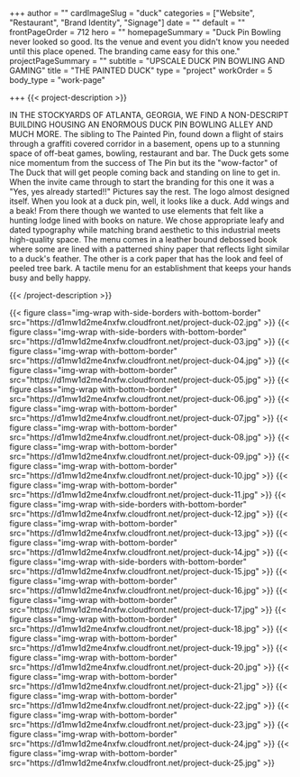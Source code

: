 +++
author = ""
cardImageSlug = "duck"
categories = ["Website", "Restaurant", "Brand Identity", "Signage"]
date = ""
default = ""
frontPageOrder = 712
hero = ""
homepageSummary = "Duck Pin Bowling never looked so good. Its the venue and event you didn't know you needed until this place opened. The branding came easy for this one."
projectPageSummary = ""
subtitle = "UPSCALE DUCK PIN BOWLING AND GAMING"
title = "THE PAINTED DUCK"
type = "project"
workOrder = 5
body_type = "work-page"

+++
{{< project-description >}} <p>IN THE STOCKYARDS OF ATLANTA, GEORGIA, WE FIND A NON-DESCRIPT BUILDING HOUSING AN ENORMOUS DUCK PIN BOWLING ALLEY AND MUCH MORE. The sibling to The Painted Pin, found down a flight of stairs through a graffiti covered corridor in a basement, opens up to a stunning space of off-beat games, bowling, restaurant and bar. The Duck gets some nice momentum from the success of The Pin but its the "wow-factor" of The Duck that will get people coming back and standing on line to get in. When the invite came through to start the branding for this one it was a "Yes, yes already started!!" Pictures say the rest. The logo almost designed itself. When you look at a duck pin, well, it looks like a duck. Add wings and a beak! From there though we wanted to use elements that felt like a hunting lodge lined with books on nature. We chose appropriate leafy and dated typography while matching brand aesthetic to this industrial meets high-quality space. The menu comes in a leather bound debossed book where some are lined with a patterned shiny paper that reflects light similar to a duck's feather. The other is a cork paper that has the look and feel of peeled tree bark. A tactile menu for an establishment that keeps your hands busy and belly happy. </p> {{< /project-description >}}

<div class="project-item">
{{< figure class="img-wrap with-side-borders with-bottom-border" src="https://d1mw1d2me4nxfw.cloudfront.net/project-duck-02.jpg" >}}
{{< figure class="img-wrap with-side-borders with-bottom-border" src="https://d1mw1d2me4nxfw.cloudfront.net/project-duck-03.jpg" >}}
{{< figure class="img-wrap with-bottom-border" src="https://d1mw1d2me4nxfw.cloudfront.net/project-duck-04.jpg" >}}
{{< figure class="img-wrap with-bottom-border" src="https://d1mw1d2me4nxfw.cloudfront.net/project-duck-05.jpg" >}}
{{< figure class="img-wrap with-bottom-border" src="https://d1mw1d2me4nxfw.cloudfront.net/project-duck-06.jpg" >}}
{{< figure class="img-wrap with-bottom-border" src="https://d1mw1d2me4nxfw.cloudfront.net/project-duck-07.jpg" >}}
{{< figure class="img-wrap with-bottom-border" src="https://d1mw1d2me4nxfw.cloudfront.net/project-duck-08.jpg" >}}
{{< figure class="img-wrap with-bottom-border" src="https://d1mw1d2me4nxfw.cloudfront.net/project-duck-09.jpg" >}}
{{< figure class="img-wrap with-bottom-border" src="https://d1mw1d2me4nxfw.cloudfront.net/project-duck-10.jpg" >}}
{{< figure class="img-wrap with-bottom-border" src="https://d1mw1d2me4nxfw.cloudfront.net/project-duck-11.jpg" >}}
{{< figure class="img-wrap with-side-borders with-bottom-border" src="https://d1mw1d2me4nxfw.cloudfront.net/project-duck-12.jpg" >}}
{{< figure class="img-wrap with-bottom-border" src="https://d1mw1d2me4nxfw.cloudfront.net/project-duck-13.jpg" >}}
{{< figure class="img-wrap with-bottom-border" src="https://d1mw1d2me4nxfw.cloudfront.net/project-duck-14.jpg" >}}
{{< figure class="img-wrap with-side-borders with-bottom-border" src="https://d1mw1d2me4nxfw.cloudfront.net/project-duck-15.jpg" >}}
{{< figure class="img-wrap with-bottom-border" src="https://d1mw1d2me4nxfw.cloudfront.net/project-duck-16.jpg" >}}
{{< figure class="img-wrap with-bottom-border" src="https://d1mw1d2me4nxfw.cloudfront.net/project-duck-17.jpg" >}}
{{< figure class="img-wrap with-bottom-border" src="https://d1mw1d2me4nxfw.cloudfront.net/project-duck-18.jpg" >}}
{{< figure class="img-wrap with-bottom-border" src="https://d1mw1d2me4nxfw.cloudfront.net/project-duck-19.jpg" >}}
{{< figure class="img-wrap with-bottom-border" src="https://d1mw1d2me4nxfw.cloudfront.net/project-duck-20.jpg" >}}
{{< figure class="img-wrap with-bottom-border" src="https://d1mw1d2me4nxfw.cloudfront.net/project-duck-21.jpg" >}}
{{< figure class="img-wrap with-bottom-border" src="https://d1mw1d2me4nxfw.cloudfront.net/project-duck-22.jpg" >}}
{{< figure class="img-wrap with-bottom-border" src="https://d1mw1d2me4nxfw.cloudfront.net/project-duck-23.jpg" >}}
{{< figure class="img-wrap with-bottom-border" src="https://d1mw1d2me4nxfw.cloudfront.net/project-duck-24.jpg" >}}
{{< figure class="img-wrap with-bottom-border" src="https://d1mw1d2me4nxfw.cloudfront.net/project-duck-25.jpg" >}}
  
</div>